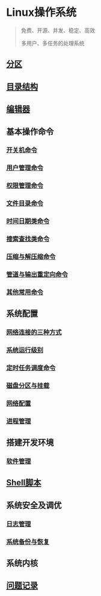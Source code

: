 # Linux操作系统

> 免费、开源、并发、稳定、高效
>
> 多用户、多任务的处理系统

## [分区](./分区.md) 

## [目录结构](./目录结构.md) 

## [编辑器](./vi和vim.md)

## 基本操作命令

### [开关机命令](./开机和关机命令.md) 

### [用户管理命令](./用户管理命令.md) 

### [权限管理命令](./权限管理命令.md) 

### [文件目录命令](./文件目录命令.md) 

### [时间日期类命令](./时间日期类命令.md) 

### [搜索查找类命令](./搜索查找类命令.md)

### [压缩与解压缩命令](./压缩与解压缩命令.md) 

### [管道与输出重定向命令](./管道与输出重定向命令.md) 

### [其他常用命令](./其他常用命令.md) 

## 系统配置

### [网络连接的三种方式](./网络连接的三种方式.md) 

### [系统运行级别](./系统运行级别.md) 

### [定时任务调度命令](./定时任务调度命令.md) 

### [磁盘分区与挂载](./磁盘分区与挂载.md) 

### [网络配置](./网络配置.md)

### [进程管理](./进程管理.md) 

## 搭建开发环境

### [软件管理](./软件管理.md) 

## [Shell脚本](./Shell.md) 

## 系统安全及调优

### [日志管理](./日志管理.md) 

### [系统备份与恢复](./系统备份与恢复.md) 

## 系统内核

## [问题记录](./问题记录.md) 



